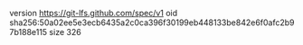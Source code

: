 version https://git-lfs.github.com/spec/v1
oid sha256:50a02ee5e3ecb6435a2c0ca396f30199eb448133be842e6f0afc2b97b188e115
size 326

